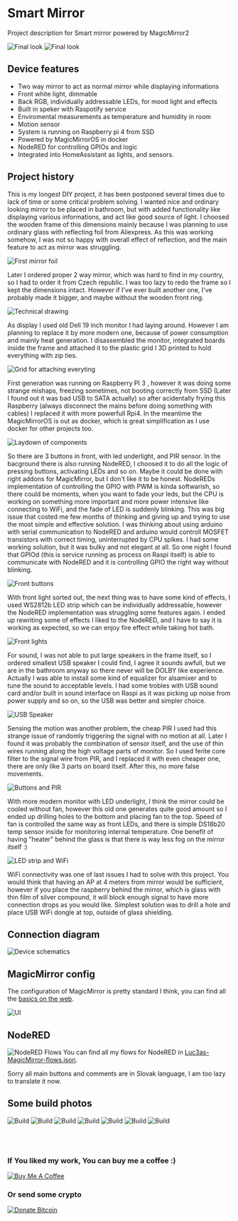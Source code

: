 # Smart Mirror
Project description for Smart mirror powered by MagicMirror2

![Final look](Images/2.jpg)
![Final look](Images/3.jpg)

## Device features
* Two way mirror to act as normal mirror while displaying informations
* Front white light, dimmable
* Back RGB, individually addressable LEDs, for mood light and effects
* Built in speker with Raspotify service
* Enviromental measurements as temperature and humidity in room
* Motion sensor
* System is running on Raspberry pi 4 from SSD
* Powered by MagicMirrorOS in docker
* NodeRED for controlling GPIOs and logic
* Integrated into HomeAssistant as lights, and sensors. 

## Project history
This is my longest DIY project, it has been postponed several times due to lack of time or some critical problem solving. I wanted nice and ordinary looking mirror to be placed in bathroom, but with added functionality like displaying various informations, and act like good source of light. I choosed the wooden frame of this dimensions mainly because I was planning to use ordinary glass with reflecting foil from Aliexpress. As this was working somehow, I was not so happy with overall effect of reflection, and the main feature to act as mirror was struggling. 

![First mirror foil](Images/1.jpg)

Later I ordered proper 2 way mirror, which was hard to find in my country, so I had to order it from Czech republic. I was too lazy to redo the frame so I kept the dimensions intact. However if I've ever built another one, I've probably made it bigger, and maybe without the wooden front ring. 

![Technical drawing](Images/technical-drawing.jpg)

As display I used old Dell 19 inch monitor I had laying around. However I am planning to replace it by more modern one, because of power consumption and mainly heat generation. I disassembled the monitor, integrated boards inside the frame and attached it to the plastic grid I 3D printed to hold everything with zip ties. 

![Grid for attaching everyting](Images/7.jpg)

First generation was running on Raspberry PI 3 , however it was doing some strange mishaps, freezing sometimes, not booting correctly from SSD (Later I found out it was bad USB to SATA actually) so after acidentally frying this Raspberry (always disconnect the mains before doing something with cables) I replaced it with more powerfull Rpi4. In the meantime the MagicMirrorOS is out as docker, which is great simplification as I use docker for other projects too. 

![Laydown of components](Images/8.jpg)

So there are 3 buttons in front, with led underlight, and PIR sensor. 
In the bacground there is also running NodeRED, I choosed it to do all the logic of pressing buttons, activating LEDs and so on. Maybe it could be done with right addons for MagicMirror, but I don't like it to be honest. NodeREDs implementation of controlling the GPIO with PWM is kinda softwarish, so there could be moments, when you want to fade your leds, but the CPU is working on something more important and more power intensive like connecting to WiFi, and the fade of LED is suddenly blinking. This was big issue that costed me few months of thinking and giving up and trying to use the most simple and effective solution. I was thinking about using arduino with serial communication to NodeRED and arduino would controll MOSFET transistors with correct timing, uninterrupted by CPU spikes. I had some working solution, but it was bulky and not elegant at all. So one night I found that GPIOd (this is service running as process on Raspi itself) is able to communicate with NodeRED and it is controlling GPIO the right way without blinking. 

![Front buttons](Images/4.jpg)

With front light sorted out, the next thing was to have some kind of effects, I used WS2812b LED strip which can be individually addressable, however the NodeRED implementation was struggling some features again. I ended up rewriting some of effects I liked to the NodeRED, and I have to say it is working as expected, so we can enjoy fire effect while taking hot bath.

![Front lights](Images/5.jpg)

For sound, I was not able to put large speakers in the frame itself, so I ordered smallest USB speaker I could find, I agree it sounds awfull, but we are in the bathroom anyway so there never will be DOLBY like experience. Actually I was able to install some kind of equalizer for alsamixer and to tune the sound to acceptable levels. I had some trobles with USB sound card and/or built in sound interface on Raspi as it was picking up noise from power supply and so on, so the USB was better and simpler choice. 

![USB Speaker](Images/10.jpg)

Sensing the motion was another problem, the cheap PIR I used had this strange issue of randomly triggering the signal with no motion at all. Later I found it was probably the combination of sensor itself, and the use of thin wires running along the high voltage parts of monitor. So I used ferite core filter to the signal wire from PIR, and I replaced it with even cheaper one, there are only like 3 parts on board  itself. After this, no more false movements.

![Buttons and PIR](Images/11.jpg)

With more modern monitor with LED underlight, I think the mirror could be cooled without fan, however this old one generates quite good amount so I ended up drilling holes to the bottom and placing fan to the top. Speed of fan is controlled the same way as front LEDs, and there is simple DS18b20 temp sensor inside for monitoring internal temperature. One benefit of having "heater" behind the glass is that there is way less fog on the mirror itself :)

![LED strip and WiFi](Images/9.jpg)

WiFi connectivity was one of last issues I had to solve with this project. You would think that having an AP at 4 meters from mirror would be sufficient, however if you place the raspberry behind the mirror, which is glass with thin film of silver compound, it will block enough signal to have more connection drops as you would like. Simplest solution was to drill a hole and place USB WiFi dongle at top, outside of glass shielding. 

## Connection diagram

![Device schematics](Images/connection-diagram.jpg)

## MagicMirror config

The configuration of MagicMirror is pretty standard I think, you can find all the [basics on the web](https://magicmirror.builders/).

![UI](Images/6.jpg) 

## NodeRED

![NodeRED Flows](Images/nodered-flows.jpg)
You can find all my flows for NodeRED in [Luc3as-MagicMirror-flows.json](Luc3as-MagicMirror-flows.json).

Sorry all main buttons and comments are in Slovak language, I am too lazy to translate it now. 

## Some build photos

![Build](Images/12.jpg) 
![Build](Images/13.jpg) 
![Build](Images/14.jpg) 
![Build](Images/15.jpg) 
![Build](Images/16.jpg) 
![Build](Images/17.jpg) 
![Build](Images/18.jpg) 


<br />
<br />

### If You liked my work, You can buy me a coffee :)

<a class="" target="_blank" href="https://www.buymeacoffee.com/luc3as"><img src="https://lukasporubcan.sk/images/buymeacoffee.png" alt="Buy Me A Coffee" style="max-width: 217px !important;"></a>

### Or send some crypto

<a class="" target="_blank" href="https://lukasporubcan.sk/donate"><img src="https://lukasporubcan.sk/images/donatebitcoin.png" alt="Donate Bitcoin" style="max-width: 217px !important;"></a>	
			